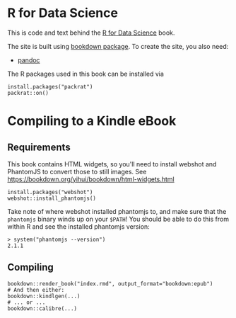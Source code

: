 # R for Data Science

This is code and text behind the [R for Data Science](http://r4ds.had.co.nz)
book. 

The site is built using [bookdown package](https://github.com/rstudio/bookdown).
To create the site, you also need:

* [pandoc](http://johnmacfarlane.net/pandoc/)

The R packages used in this book can be installed via

```{r}
install.packages("packrat")
packrat::on()
```

# Compiling to a Kindle eBook

## Requirements

This book contains HTML widgets, so you'll need to install webshot and PhantomJS
to convert those to still images. See https://bookdown.org/yihui/bookdown/html-widgets.html

```{r}
install.packages("webshot")
webshot::install_phantomjs()
```

Take note of where webshot installed phantomjs to, and make sure that the `phantomjs`
binary winds up on your `$PATH`! You should be able to do this from within R and see
the installed phantomjs version:

```{r}
> system("phantomjs --version")
2.1.1
```

## Compiling

```{r}
bookdown::render_book("index.rmd", output_format="bookdown:epub")
# And then either:
bookdown::kindlgen(...)
# ... or ...
bookdown::calibre(...)
```